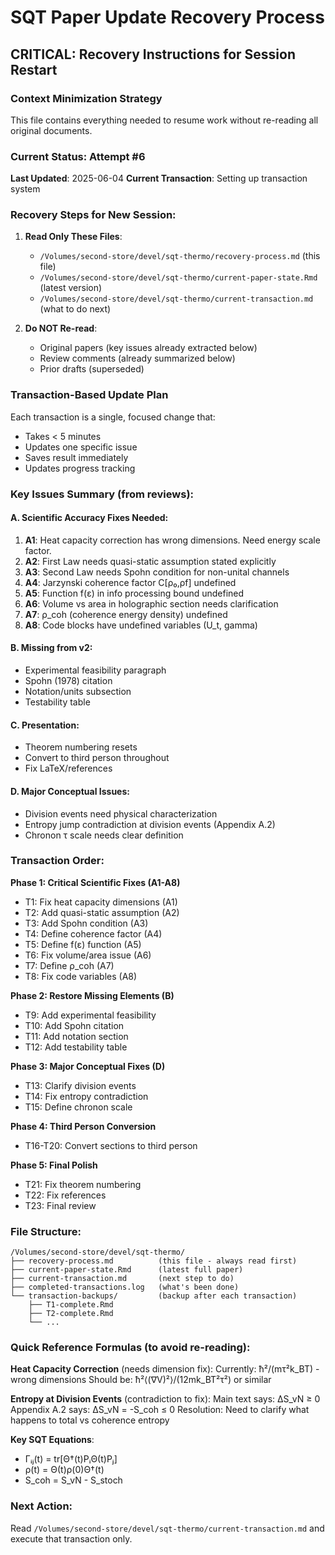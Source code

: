 # SQT Paper Update Recovery Process

## CRITICAL: Recovery Instructions for Session Restart

### Context Minimization Strategy
This file contains everything needed to resume work without re-reading all original documents.

### Current Status: Attempt #6
**Last Updated**: 2025-06-04
**Current Transaction**: Setting up transaction system

### Recovery Steps for New Session:

1. **Read Only These Files**:
   - `/Volumes/second-store/devel/sqt-thermo/recovery-process.md` (this file)
   - `/Volumes/second-store/devel/sqt-thermo/current-paper-state.Rmd` (latest version)
   - `/Volumes/second-store/devel/sqt-thermo/current-transaction.md` (what to do next)

2. **Do NOT Re-read**:
   - Original papers (key issues already extracted below)
   - Review comments (already summarized below)
   - Prior drafts (superseded)

### Transaction-Based Update Plan

Each transaction is a single, focused change that:
- Takes < 5 minutes
- Updates one specific issue
- Saves result immediately
- Updates progress tracking

### Key Issues Summary (from reviews):

#### A. Scientific Accuracy Fixes Needed:
1. **A1**: Heat capacity correction has wrong dimensions. Need energy scale factor.
2. **A2**: First Law needs quasi-static assumption stated explicitly
3. **A3**: Second Law needs Spohn condition for non-unital channels
4. **A4**: Jarzynski coherence factor C[ρ₀,ρf] undefined
5. **A5**: Function f(ε) in info processing bound undefined
6. **A6**: Volume vs area in holographic section needs clarification
7. **A7**: ρ_coh (coherence energy density) undefined
8. **A8**: Code blocks have undefined variables (U_t, gamma)

#### B. Missing from v2:
- Experimental feasibility paragraph
- Spohn (1978) citation
- Notation/units subsection
- Testability table

#### C. Presentation:
- Theorem numbering resets
- Convert to third person throughout
- Fix LaTeX/references

#### D. Major Conceptual Issues:
- Division events need physical characterization
- Entropy jump contradiction at division events (Appendix A.2)
- Chronon τ scale needs clear definition

### Transaction Order:

**Phase 1: Critical Scientific Fixes (A1-A8)**
- T1: Fix heat capacity dimensions (A1)
- T2: Add quasi-static assumption (A2)
- T3: Add Spohn condition (A3)
- T4: Define coherence factor (A4)
- T5: Define f(ε) function (A5)
- T6: Fix volume/area issue (A6)
- T7: Define ρ_coh (A7)
- T8: Fix code variables (A8)

**Phase 2: Restore Missing Elements (B)**
- T9: Add experimental feasibility
- T10: Add Spohn citation
- T11: Add notation section
- T12: Add testability table

**Phase 3: Major Conceptual Fixes (D)**
- T13: Clarify division events
- T14: Fix entropy contradiction
- T15: Define chronon scale

**Phase 4: Third Person Conversion**
- T16-T20: Convert sections to third person

**Phase 5: Final Polish**
- T21: Fix theorem numbering
- T22: Fix references
- T23: Final review

### File Structure:
```
/Volumes/second-store/devel/sqt-thermo/
├── recovery-process.md          (this file - always read first)
├── current-paper-state.Rmd      (latest full paper)
├── current-transaction.md       (next step to do)
├── completed-transactions.log   (what's been done)
└── transaction-backups/         (backup after each transaction)
    ├── T1-complete.Rmd
    ├── T2-complete.Rmd
    └── ...
```

### Quick Reference Formulas (to avoid re-reading):

**Heat Capacity Correction** (needs dimension fix):
Currently: ħ²/(mτ²k_BT) - wrong dimensions
Should be: ħ²⟨(∇V)²⟩/(12mk_BT²τ²) or similar

**Entropy at Division Events** (contradiction to fix):
Main text says: ΔS_vN ≥ 0
Appendix A.2 says: ΔS_vN = -S_coh ≤ 0
Resolution: Need to clarify what happens to total vs coherence entropy

**Key SQT Equations**:
- Γᵢⱼ(t) = tr[Θ†(t)PᵢΘ(t)Pⱼ]
- ρ(t) = Θ(t)ρ(0)Θ†(t)
- S_coh = S_vN - S_stoch

### Next Action:
Read `/Volumes/second-store/devel/sqt-thermo/current-transaction.md` and execute that transaction only.
